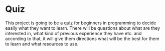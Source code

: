 # Quiz
This project is going to be a quiz for beginners in programming to decide easily what they want to learn.  There will be questions about what are they interested in, what kind of previous experience they have etc. and according to that, it will give them directions what will be the best for them to learn and what resources to use.
